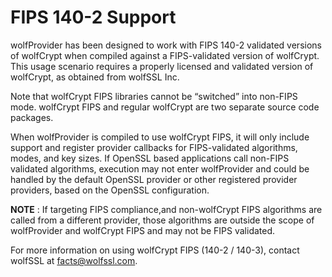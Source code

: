 # FIPS 140-2 Support

wolfProvider has been designed to work with FIPS 140-2 validated versions of wolfCrypt when compiled against a FIPS-validated version of wolfCrypt. This usage scenario requires a properly licensed and validated version of wolfCrypt, as obtained from wolfSSL Inc.

Note that wolfCrypt FIPS libraries cannot be “switched” into non-FIPS mode. wolfCrypt FIPS and regular wolfCrypt are two separate source code packages.

When wolfProvider is compiled to use wolfCrypt FIPS, it will only include support and register provider callbacks for FIPS-validated algorithms, modes, and key sizes. If OpenSSL based applications call non-FIPS validated algorithms, execution may not enter wolfProvider and could be handled by the default OpenSSL provider or other registered provider providers, based on the OpenSSL configuration. 

**NOTE** : If targeting FIPS compliance,and non-wolfCrypt FIPS algorithms are called from a different provider, those algorithms are outside the scope of
wolfProvider and wolfCrypt FIPS and may not be FIPS validated.

For more information on using wolfCrypt FIPS (140-2 / 140-3), contact wolfSSL at facts@wolfssl.com.
